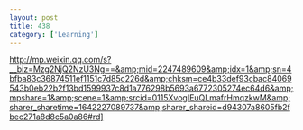 ```yaml
---
layout: post
title: 438
category: ['Learning']
---
```


http://mp.weixin.qq.com/s?__biz=Mzg2NjQ2NzU3Ng==&amp;mid=2247489609&amp;idx=1&amp;sn=4bfba83c36874511ef1151c7d85c226d&amp;chksm=ce4b33def93cbac84069543b0eb22b2f13bd1599937c8d1a776298b5693a6772305274ec64d6&amp;mpshare=1&amp;scene=1&amp;srcid=0115XvogIEuQLmafrHmqzkwM&amp;sharer_sharetime=1642227089737&amp;sharer_shareid=d94307a8605fb2fbec271a8d8c5a0a86#rd]


